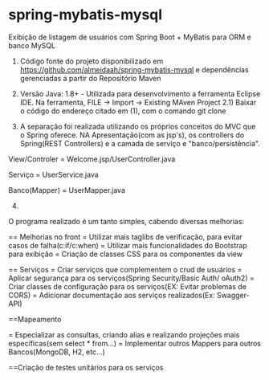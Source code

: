 # spring-mybatis-mysql
Exibição de listagem de usuários com Spring Boot + MyBatis para ORM e banco MySQL

1) Código fonte do projeto disponibilizado em https://github.com/almeidaah/spring-mybatis-mysql e dependências gerenciadas a partir do Repositório Maven

2) Versão Java: 1.8+ - Utilizada para desenvolvimento a ferramenta Eclipse IDE. Na ferramenta, FILE -> Import -> Existing MAven Project
2.1) Baixar o código do endereço citado em (1), com o comando git clone <url>

3) A separação foi realizada utilizando os próprios conceitos do MVC que o Spring oferece. NA Apresentação(com as jsp's), os controllers do Spring(REST Controllers) e a camada de serviço e "banco/persistência". 

View/Controler = Welcome.jsp/UserController.java

Serviço = UserService.java

Banco(Mapper) = UserMapper.java

4)

O programa realizado é um tanto simples, cabendo diversas melhorias:

== Melhorias no front 
= Utilizar mais taglibs de verificação, para evitar casos de falha(c:if/c:when)
= Utilizar mais funcionalidades do Bootstrap para exibição
= Criação de classes CSS para os componentes da view

== Serviços
= Criar serviços que complementem o crud de usuários
= Aplicar segurança para os serviços(Spring Security/Basic Auth/ oAuth2)
= Criar classes de configuração para os serviços(EX: Evitar problemas de CORS)
= Adicionar documentação aos serviços realizados(Ex: Swagger-API)

==Mapeamento

= Especializar as consultas, criando alias e realizando projeções mais específicas(sem select * from...)
= Implementar outros Mappers para outros Bancos(MongoDB, H2, etc...)

==Criação de testes unitários para os serviços 


